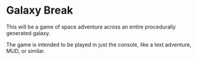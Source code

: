 # Galaxy Break

This will be a game of space adventure across an entire procedurally generated
galaxy.

The game is intended to be played in just the console, like a text adventure,
MUD, or similar.
